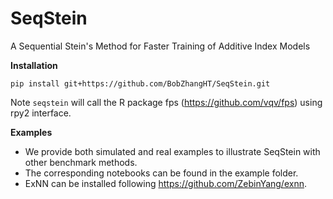 # SeqStein
A Sequential Stein's Method for Faster Training of Additive Index Models 

**Installation**

```
pip install git+https://github.com/BobZhangHT/SeqStein.git
```

Note `seqstein` will call the R package fps (https://github.com/vqv/fps) using rpy2 interface.


**Examples**

- We provide both simulated and real examples to illustrate SeqStein with other benchmark methods. 
- The corresponding notebooks can be found in the example folder. 
- ExNN can be installed following https://github.com/ZebinYang/exnn.
